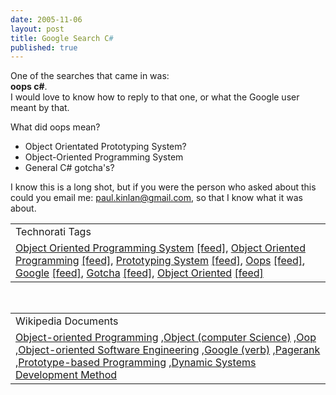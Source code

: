 ```yaml
---
date: 2005-11-06
layout: post
title: Google Search C#
published: true
---
```

One of the searches that came in was:<br /><strong>oops c#</strong>.<br />I would love to know how to reply to that one, or what the Google user meant by that.  <p />What did oops mean?<br /><ul>
<li>Object Orientated Prototyping System?</li>
<li>Object-Oriented Programming System</li>
<li>General C# gotcha's?</li>
</ul><p />I know this is a long shot, but if you were the person who  asked about this could you email me: <a href="mailto:%20paul.kinlan@gmail.com">paul.kinlan@gmail.com</a>, so that I know what it was about.<p /><table class="TechnoratiHead TagHeader">
<tr><td>Technorati Tags</td></tr>
<tr class="Technorati"><td>
<a href="http://www.technorati.com/tag/Object%20Oriented%20Programming%20System" class="Tag" rel="tag">Object Oriented Programming System</a> <a href="http://feeds.technorati.com/feed/posts/tag/Object%20Oriented%20Programming%20System" class="Tag">[feed]</a>, <a href="http://www.technorati.com/tag/Object%20Oriented%20Programming" class="Tag" rel="tag">Object Oriented Programming</a> <a href="http://feeds.technorati.com/feed/posts/tag/Object%20Oriented%20Programming" class="Tag">[feed]</a>, <a href="http://www.technorati.com/tag/Prototyping%20System" class="Tag" rel="tag">Prototyping System</a> <a href="http://feeds.technorati.com/feed/posts/tag/Prototyping%20System" class="Tag">[feed]</a>, <a href="http://www.technorati.com/tag/Oops" class="Tag" rel="tag">Oops</a> <a href="http://feeds.technorati.com/feed/posts/tag/Oops" class="Tag">[feed]</a>, <a href="http://www.technorati.com/tag/Google" class="Tag" rel="tag">Google</a> <a href="http://feeds.technorati.com/feed/posts/tag/Google" class="Tag">[feed]</a>, <a href="http://www.technorati.com/tag/Gotcha" class="Tag" rel="tag">Gotcha</a> <a href="http://feeds.technorati.com/feed/posts/tag/Gotcha" class="Tag">[feed]</a>, <a href="http://www.technorati.com/tag/Object%20Oriented" class="Tag" rel="tag">Object Oriented</a> <a href="http://feeds.technorati.com/feed/posts/tag/Object%20Oriented" class="Tag">[feed]</a>
</td></tr>
</table><br /><table class="TechnoratiHead TagHeader">
<tr><td>Wikipedia Documents</td></tr>
<tr class="Technorati"><td>
<a href="http://en.wikipedia.org/wiki/Object_oriented">Object-oriented Programming</a> ,<a href="http://en.wikipedia.org/wiki/Object_(object-oriented_programming)">Object (computer Science)</a> ,<a href="http://en.wikipedia.org/wiki/OOP">Oop</a> ,<a href="http://en.wikipedia.org/wiki/Object-oriented_software_engineering">Object-oriented Software Engineering</a> ,<a href="http://en.wikipedia.org/wiki/Google_(verb)">Google (verb)</a> ,<a href="http://en.wikipedia.org/wiki/PageRank">Pagerank</a> ,<a href="http://en.wikipedia.org/wiki/Prototype-based_programming">Prototype-based Programming</a> ,<a href="http://en.wikipedia.org/wiki/Dynamic_Systems_Development_Method">Dynamic Systems Development Method</a>
</td></tr>
</table><div class="blogger-post-footer"><img class="posterous_download_image" src="https://blogger.googleusercontent.com/tracker/8109338-113123539721194491?l=www.kinlan.co.uk%2Findex.html" height="1" alt="" width="1" /></div>


